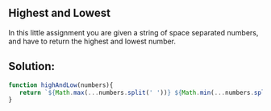 
## Highest and Lowest
In this little assignment you are given a string of space separated numbers, and have to return the highest and lowest number.






## Solution:

```javascript
function highAndLow(numbers){
   return `${Math.max(...numbers.split(' '))} ${Math.min(...numbers.split(' '))}`;
}
```



